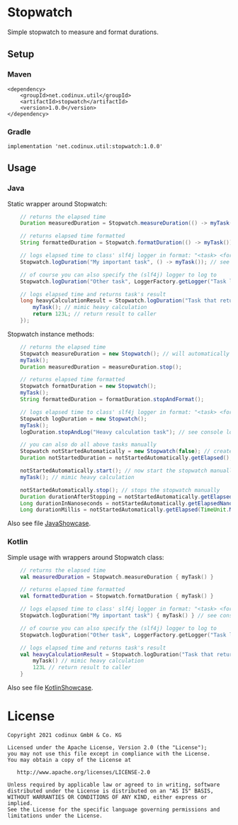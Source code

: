 # Stopwatch

Simple stopwatch to measure and format durations.

## Setup

### Maven

```
<dependency>
    <groupId>net.codinux.util</groupId>
    <artifactId>stopwatch</artifactId>
    <version>1.0.0</version>
</dependency>
```

### Gradle

```
implementation 'net.codinux.util:stopwatch:1.0.0'
```


## Usage

### Java

Static wrapper around Stopwatch:
```java
    // returns the elapsed time
    Duration measuredDuration = Stopwatch.measureDuration(() -> myTask());

    // returns elapsed time formatted
    String formattedDuration = Stopwatch.formatDuration(() -> myTask());

    // logs elapsed time to class' slf4j logger in format: "<task> <formatted_duration>"
    Stopwatch.logDuration("My important task", () -> myTask()); // see console log output

    // of course you can also specify the (slf4j) logger to log to
    Stopwatch.logDuration("Other task", LoggerFactory.getLogger("Task logger"), () -> myTask());

    // logs elapsed time and returns task's result
    long heavyCalculationResult = Stopwatch.logDuration("Task that returns a result", () -> {
        myTask(); // mimic heavy calculation
        return 123L; // return result to caller
    });
```

Stopwatch instance methods:
```java
    // returns the elapsed time
    Stopwatch measureDuration = new Stopwatch(); // will automatically be created in started state
    myTask();
    Duration measuredDuration = measureDuration.stop();

    // returns elapsed time formatted
    Stopwatch formatDuration = new Stopwatch();
    myTask();
    String formattedDuration = formatDuration.stopAndFormat();

    // logs elapsed time to class' slf4j logger in format: "<task> <formatted_duration>"
    Stopwatch logDuration = new Stopwatch();
    myTask();
    logDuration.stopAndLog("Heavy calculation task"); // see console log output

    // you can also do all above tasks manually
    Stopwatch notStartedAutomatically = new Stopwatch(false); // creates the stopwatch in stopped state -> has to be started manually
    Duration notStartedDuration = notStartedAutomatically.getElapsed(); // returns a duration of 0 as stopwatch has not been started yet

    notStartedAutomatically.start(); // now start the stopwatch manually
    myTask(); // mimic heavy calculation

    notStartedAutomatically.stop(); // stops the stopwatch manually
    Duration durationAfterStopping = notStartedAutomatically.getElapsed(); // gets the elapsed time in java.time.Duration
    Long durationInNanoseconds = notStartedAutomatically.getElapsedNanos(); // gets the elapsed time in nanoseconds
    Long durationMillis = notStartedAutomatically.getElapsed(TimeUnit.MILLISECONDS); // gets the elapsed time in a desired time unit, milliseconds in this case
```

Also see file [JavaShowcase](src/test/java/net/codinux/util/showcase/JavaShowcase.java).


### Kotlin

Simple usage with wrappers around Stopwatch class:
```kotlin
    // returns the elapsed time
    val measuredDuration = Stopwatch.measureDuration { myTask() }

    // returns elapsed time formatted
    val formattedDuration = Stopwatch.formatDuration { myTask() }

    // logs elapsed time to class' slf4j logger in format: "<task> <formatted_duration>"
    Stopwatch.logDuration("My important task") { myTask() } // see console log output

    // of course you can also specify the (slf4j) logger to log to
    Stopwatch.logDuration("Other task", LoggerFactory.getLogger("Task logger")) { myTask() }

    // logs elapsed time and returns task's result
    val heavyCalculationResult = Stopwatch.logDuration("Task that returns a result") {
        myTask() // mimic heavy calculation
        123L // return result to caller
    }
```

Also see file [KotlinShowcase](src/test/kotlin/net/codinux/util/showcase/KotlinShowcase.kt).


# License

    Copyright 2021 codinux GmbH & Co. KG

    Licensed under the Apache License, Version 2.0 (the "License");
    you may not use this file except in compliance with the License.
    You may obtain a copy of the License at

       http://www.apache.org/licenses/LICENSE-2.0

    Unless required by applicable law or agreed to in writing, software
    distributed under the License is distributed on an "AS IS" BASIS,
    WITHOUT WARRANTIES OR CONDITIONS OF ANY KIND, either express or implied.
    See the License for the specific language governing permissions and
    limitations under the License.